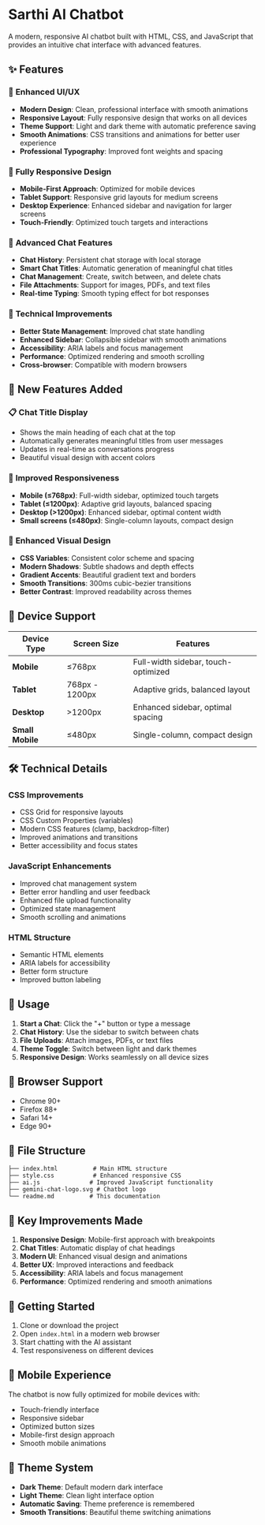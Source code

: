 # Sarthi AI Chatbot

A modern, responsive AI chatbot built with HTML, CSS, and JavaScript that provides an intuitive chat interface with advanced features.

## ✨ Features

### 🎨 **Enhanced UI/UX**
- **Modern Design**: Clean, professional interface with smooth animations
- **Responsive Layout**: Fully responsive design that works on all devices
- **Theme Support**: Light and dark theme with automatic preference saving
- **Smooth Animations**: CSS transitions and animations for better user experience
- **Professional Typography**: Improved font weights and spacing

### 📱 **Fully Responsive Design**
- **Mobile-First Approach**: Optimized for mobile devices
- **Tablet Support**: Responsive grid layouts for medium screens
- **Desktop Experience**: Enhanced sidebar and navigation for larger screens
- **Touch-Friendly**: Optimized touch targets and interactions

### 💬 **Advanced Chat Features**
- **Chat History**: Persistent chat storage with local storage
- **Smart Chat Titles**: Automatic generation of meaningful chat titles
- **Chat Management**: Create, switch between, and delete chats
- **File Attachments**: Support for images, PDFs, and text files
- **Real-time Typing**: Smooth typing effect for bot responses

### 🔧 **Technical Improvements**
- **Better State Management**: Improved chat state handling
- **Enhanced Sidebar**: Collapsible sidebar with smooth animations
- **Accessibility**: ARIA labels and focus management
- **Performance**: Optimized rendering and smooth scrolling
- **Cross-browser**: Compatible with modern browsers

## 🚀 **New Features Added**

### 📋 **Chat Title Display**
- Shows the main heading of each chat at the top
- Automatically generates meaningful titles from user messages
- Updates in real-time as conversations progress
- Beautiful visual design with accent colors

### 🎯 **Improved Responsiveness**
- **Mobile (≤768px)**: Full-width sidebar, optimized touch targets
- **Tablet (≤1200px)**: Adaptive grid layouts, balanced spacing
- **Desktop (>1200px)**: Enhanced sidebar, optimal content width
- **Small screens (≤480px)**: Single-column layouts, compact design

### 🎨 **Enhanced Visual Design**
- **CSS Variables**: Consistent color scheme and spacing
- **Modern Shadows**: Subtle shadows and depth effects
- **Gradient Accents**: Beautiful gradient text and borders
- **Smooth Transitions**: 300ms cubic-bezier transitions
- **Better Contrast**: Improved readability across themes

## 📱 **Device Support**

| Device Type | Screen Size | Features |
|-------------|-------------|----------|
| **Mobile** | ≤768px | Full-width sidebar, touch-optimized |
| **Tablet** | 768px - 1200px | Adaptive grids, balanced layout |
| **Desktop** | >1200px | Enhanced sidebar, optimal spacing |
| **Small Mobile** | ≤480px | Single-column, compact design |

## 🛠 **Technical Details**

### **CSS Improvements**
- CSS Grid for responsive layouts
- CSS Custom Properties (variables)
- Modern CSS features (clamp, backdrop-filter)
- Improved animations and transitions
- Better accessibility and focus states

### **JavaScript Enhancements**
- Improved chat management system
- Better error handling and user feedback
- Enhanced file upload functionality
- Optimized state management
- Smooth scrolling and animations

### **HTML Structure**
- Semantic HTML elements
- ARIA labels for accessibility
- Better form structure
- Improved button labeling

## 🎯 **Usage**

1. **Start a Chat**: Click the "+" button or type a message
2. **Chat History**: Use the sidebar to switch between chats
3. **File Uploads**: Attach images, PDFs, or text files
4. **Theme Toggle**: Switch between light and dark themes
5. **Responsive Design**: Works seamlessly on all device sizes

## 🔧 **Browser Support**

- Chrome 90+
- Firefox 88+
- Safari 14+
- Edge 90+

## 📁 **File Structure**

```
├── index.html          # Main HTML structure
├── style.css           # Enhanced responsive CSS
├── ai.js              # Improved JavaScript functionality
├── gemini-chat-logo.svg # Chatbot logo
└── readme.md          # This documentation
```

## 🌟 **Key Improvements Made**

1. **Responsive Design**: Mobile-first approach with breakpoints
2. **Chat Titles**: Automatic display of chat headings
3. **Modern UI**: Enhanced visual design and animations
4. **Better UX**: Improved interactions and feedback
5. **Accessibility**: ARIA labels and focus management
6. **Performance**: Optimized rendering and smooth animations

## 🚀 **Getting Started**

1. Clone or download the project
2. Open `index.html` in a modern web browser
3. Start chatting with the AI assistant
4. Test responsiveness on different devices

## 📱 **Mobile Experience**

The chatbot is now fully optimized for mobile devices with:
- Touch-friendly interface
- Responsive sidebar
- Optimized button sizes
- Mobile-first design approach
- Smooth mobile animations

## 🎨 **Theme System**

- **Dark Theme**: Default modern dark interface
- **Light Theme**: Clean light interface option
- **Automatic Saving**: Theme preference is remembered
- **Smooth Transitions**: Beautiful theme switching animations

